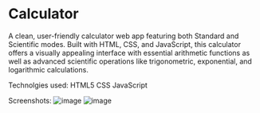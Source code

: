 # Calculator
A clean, user-friendly calculator web app featuring both Standard and Scientific modes. Built with HTML, CSS, and JavaScript, this calculator offers a visually appealing interface with essential arithmetic functions as well as advanced scientific operations like trigonometric, exponential, and logarithmic calculations.

Technolgies used:
HTML5
CSS
JavaScript

Screenshots:
![image](https://github.com/user-attachments/assets/a489d94b-6def-43c0-9c71-c767bba396bc)
![image](https://github.com/user-attachments/assets/1badf9f3-4c23-48e6-9fe8-767a5b5b238b)
